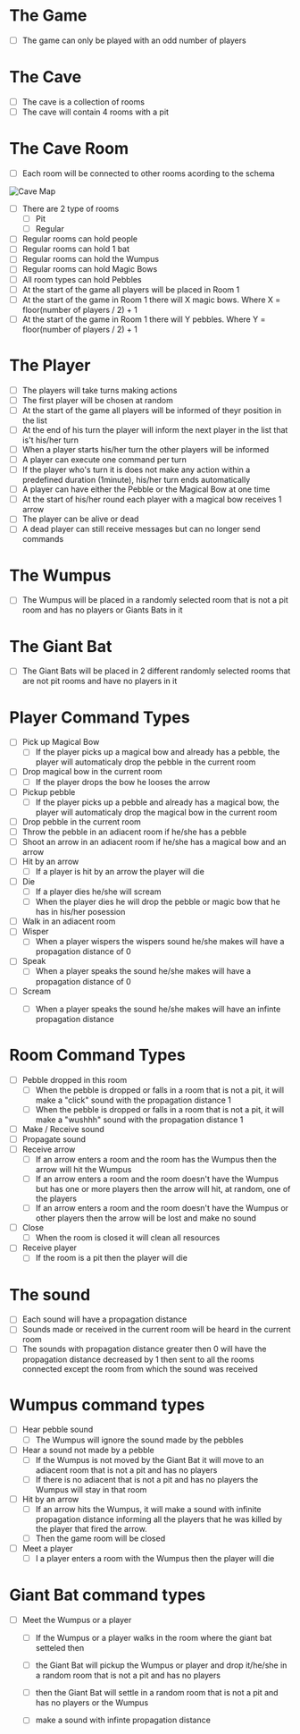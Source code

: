 # The Game
- [ ] The game can only be played with an odd number of players

# The Cave
- [ ] The cave is a collection of rooms
- [ ] The cave will contain 4 rooms with a pit

# The Cave Room
- [ ] Each room will be connected to other rooms acording to the schema

![Cave Map](https://github.com/BackToTech-Study/HuntTheWumpus/blob/main/Resources/CaveMap.png)

- [ ] There are 2 type of rooms
  - [ ] Pit
  - [ ] Regular
- [ ] Regular rooms can hold people
- [ ] Regular rooms can hold 1 bat
- [ ] Regular rooms can hold the Wumpus
- [ ] Regular rooms can hold Magic Bows
- [ ] All room types can hold Pebbles
- [ ] At the start of the game all players will be placed in Room 1
- [ ] At the start of the game in Room 1 there will X magic bows. Where X = floor(number of players / 2) + 1
- [ ] At the start of the game in Room 1 there will Y pebbles. Where Y = floor(number of players / 2) + 1

# The Player
- [ ] The players will take turns making actions
- [ ] The first player will be chosen at random
- [ ] At the start of the game all players will be informed of theyr position in the list
- [ ] At the end of his turn the player will inform the next player in the list that is't his/her turn
- [ ] When a player starts his/her turn the other players will be informed
- [ ] A player can execute one command per turn
- [ ] If the player who's turn it is does not make any action within a predefined duration (1minute), his/her turn ends automatically
- [ ] A player can have either the Pebble or the Magical Bow at one time
- [ ] At the start of his/her round each player with a magical bow receives 1 arrow
- [ ] The player can be alive or dead
- [ ] A dead player can still receive messages but can no longer send commands

# The Wumpus
- [ ] The Wumpus will be placed in a randomly selected room that is not a pit room and has no players or Giants Bats in it

# The Giant Bat
- [ ] The Giant Bats will be placed in 2 different randomly selected rooms that are not pit rooms and have no players in it

# Player Command Types
- [ ] Pick up Magical Bow
  - [ ] If the player picks up a magical bow and already has a pebble, the player will automaticaly drop the pebble in the current room
- [ ] Drop magical bow in the current room
  - [ ] If the player drops the bow he looses the arrow
- [ ] Pickup pebble 
  - [ ] If the player picks up a pebble and already has a magical bow, the player will automaticaly drop the magical bow in the current room
- [ ] Drop pebble in the current room
- [ ] Throw the pebble in an adiacent room if he/she has a pebble 
- [ ] Shoot an arrow in an adiacent room if he/she has a magical bow and an arrow 
- [ ] Hit by an arrow
  - [ ] If a player is hit by an arrow the player will die
- [ ] Die
  - [ ] If a player dies he/she will scream
  - [ ] When the player dies he will drop the pebble or magic bow that he has in his/her posession
- [ ] Walk in an adiacent room 
- [ ] Wisper 
  - [ ] When a player wispers the wispers sound he/she makes will have a propagation distance of 0
- [ ] Speak
  - [ ] When a player speaks the sound he/she makes will have a propagation distance of 0
- [ ] Scream
  - [ ] When a player speaks the sound he/she makes will have an infinte propagation distance


# Room Command Types
- [ ] Pebble dropped in this room
  - [ ] When the pebble is dropped or falls in a room that is not a pit, it will make a "click" sound with the propagation distance 1
  - [ ] When the pebble is dropped or falls in a room that is not a pit, it will make a "wushhh" sound with the propagation distance 1
- [ ] Make / Receive sound
- [ ] Propagate sound
- [ ] Receive arrow
  - [ ] If an arrow enters a room and the room has the Wumpus then the arrow will hit the Wumpus
  - [ ] If an arrow enters a room and the room doesn't have the Wumpus but has one or more players then the arrow will hit, at random, one of the players
  - [ ] If an arrow enters a room and the room doesn't have the Wumpus or other players then the arrow will be lost and make no sound
- [ ] Close 
  - [ ] When the room is closed it will clean all resources
- [ ] Receive player
  - [ ] If the room is a pit then the player will die

# The sound
- [ ] Each sound will have a propagation distance
- [ ] Sounds made or received in the current room will be heard in the current room
- [ ] The sounds with propagation distance greater then 0 will have the propagation distance decreased by 1 then sent to all the rooms connected except the room from which the sound was received

# Wumpus command types
- [ ] Hear pebble sound
  - [ ] The Wumpus will ignore the sound made by the pebbles
- [ ] Hear a sound not made by a pebble
  - [ ] If the Wumpus is not moved by the Giant Bat it will move to an adiacent room that is not a pit and has no players
  - [ ] If there is no adiacent that is not a pit and has no players the Wumpus will stay in that room
- [ ] Hit by an arrow
  - [ ] If an arrow hits the Wumpus, it will make a sound with infinite propagation distance informing all the players that he was killed by the player that fired the arrow.
  - [ ] Then the game room will be closed
- [ ] Meet a player
  - [ ] I a player enters a room with the Wumpus then the player will die

# Giant Bat command types
- [ ] Meet the Wumpus or a player
  - [ ] If the Wumpus or a player walks in the room where the giant bat setteled then 
  - [ ] the Giant Bat will pickup the Wumpus or player and drop it/he/she in a random room that is not a pit and has no players
  - [ ] then the Giant Bat will settle in a random room that is not a pit and has no players or the Wumpus
  - [ ] make a sound with infinte propagation distance

